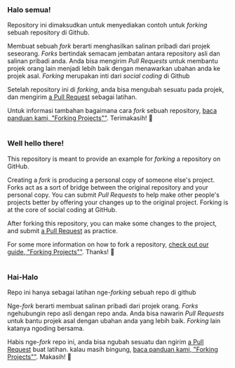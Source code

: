 ### Halo semua!

Repository ini dimaksudkan untuk menyediakan contoh untuk *forking* sebuah repository di Github.

Membuat sebuah *fork* berarti menghasilkan salinan pribadi dari projek seseorang. *Forks* bertindak semacam jembatan antara repository asli dan salinan pribadi anda. Anda bisa mengirim *Pull Requests* untuk membantu projek orang lain menjadi lebih baik dengan menawarkan ubahan anda ke projek asal. *Forking* merupakan inti dari *social coding* di Github

Setelah repository ini di *forking*, anda bisa mengubah sesuatu pada projek, dan mengirim [a Pull Request](https://github.com/octocat/Spoon-Knife/pulls) sebagai latihan.

Untuk informasi tambahan bagaimana cara *fork* sebuah repository, [baca panduan kami, "Forking Projects""](http://guides.github.com/overviews/forking/). Terimakasih! :sparkling_heart:

#
### Well hello there!

This repository is meant to provide an example for *forking* a repository on GitHub.

Creating a *fork* is producing a personal copy of someone else's project. Forks act as a sort of bridge between the original repository and your personal copy. You can submit *Pull Requests* to help make other people's projects better by offering your changes up to the original project. Forking is at the core of social coding at GitHub.

After forking this repository, you can make some changes to the project, and submit [a Pull Request](https://github.com/octocat/Spoon-Knife/pulls) as practice.

For some more information on how to fork a repository, [check out our guide, "Forking Projects""](http://guides.github.com/overviews/forking/). Thanks! :sparkling_heart:

#
### Hai-Halo

Repo ini hanya sebagai latihan nge-*forking* sebuah repo di github

Nge-*fork* berarti membuat salinan pribadi dari projek orang. *Forks* ngehubungin repo asli dengan repo anda. Anda bisa nawarin *Pull Requests* untuk bantu projek asal dengan ubahan anda yang lebih baik. *Forking* lain katanya ngoding bersama.

Habis nge-*fork* repo ini, anda bisa ngubah sesuatu dan ngirim [a Pull Request](https://github.com/octocat/Spoon-Knife/pulls) buat latihan. kalau masih bingung, [baca panduan kami, "Forking Projects""](http://guides.github.com/overviews/forking/). Makasih! :sparkling_heart:
